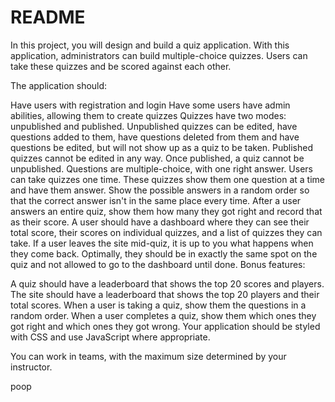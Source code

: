 # README

In this project, you will design and build a quiz application. With this application, administrators can build multiple-choice quizzes. Users can take these quizzes and be scored against each other.

The application should:

Have users with registration and login
Have some users have admin abilities, allowing them to create quizzes
Quizzes have two modes: unpublished and published.
Unpublished quizzes can be edited, have questions added to them, have questions deleted from them and have questions be edited, but will not show up as a quiz to be taken.
Published quizzes cannot be edited in any way. Once published, a quiz cannot be unpublished.
Questions are multiple-choice, with one right answer.
Users can take quizzes one time. These quizzes show them one question at a time and have them answer. Show the possible answers in a random order so that the correct answer isn't in the same place every time.
After a user answers an entire quiz, show them how many they got right and record that as their score.
A user should have a dashboard where they can see their total score, their scores on individual quizzes, and a list of quizzes they can take.
If a user leaves the site mid-quiz, it is up to you what happens when they come back. Optimally, they should be in exactly the same spot on the quiz and not allowed to go to the dashboard until done.
Bonus features:

A quiz should have a leaderboard that shows the top 20 scores and players.
The site should have a leaderboard that shows the top 20 players and their total scores.
When a user is taking a quiz, show them the questions in a random order.
When a user completes a quiz, show them which ones they got right and which ones they got wrong.
Your application should be styled with CSS and use JavaScript where appropriate.

You can work in teams, with the maximum size determined by your instructor.

poop
